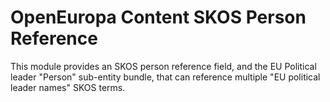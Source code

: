 # OpenEuropa Content SKOS Person Reference

This module provides an SKOS person reference field, and the EU Political leader "Person" sub-entity bundle, that can reference multiple "EU political leader names" SKOS terms.
